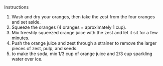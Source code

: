 Instructions

1. Wash and dry your oranges, then take the zest from the four oranges and set aside.
2. Squeeze the oranges (4 oranges = aproximately 1 cup).
3. Mix freeshly squeezed orange juice with the zest and let it sit for a few minutes.
4. Push the orange juice and zest through a strainer to remove the larger pieces of zest, pulp, and seeds.
5. to make the soda, mix 1/3 cup of orange juice and 2/3 cup sparkling water over ice.